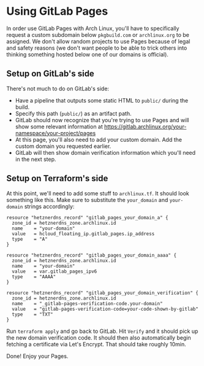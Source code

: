 # Using GitLab Pages

In order use GitLab Pages with Arch Linux, you'll have to specifically request a custom subdomain
below `pkgbuild.com` or `archlinux.org` to be assigned. We don't allow random projects to use Pages
because of legal and safety reasons (we don't want people to be able to trick others into thinking
something hosted below one of our domains is official).

## Setup on GitLab's side

There's not much to do on GitLab's side:

- Have a pipeline that outputs some static HTML to `public/` during the build.
- Specify this path (`public/`) as an artifact path.
- GitLab should now recognize that you're trying to use Pages and will show some
  relevant information at https://gitlab.archlinux.org/your-namespace/your-project/pages
- At this page, you'll also need to add your custom domain. Add the custom domain you requested earlier.
- GitLab will then show domain verification information which you'll need in the next step.

## Setup on Terraform's side

At this point, we'll need to add some stuff to `archlinux.tf`. It should look something like this.
Make sure to substitute the `your_domain` and `your-domain` strings accordingly:

    resource "hetznerdns_record" "gitlab_pages_your_domain_a" {
      zone_id = hetznerdns_zone.archlinux.id
      name    = "your-domain"
      value   = hcloud_floating_ip.gitlab_pages.ip_address
      type    = "A"
    }

    resource "hetznerdns_record" "gitlab_pages_your_domain_aaaa" {
      zone_id = hetznerdns_zone.archlinux.id
      name    = "your-domain"
      value   = var.gitlab_pages_ipv6
      type    = "AAAA"
    }

    resource "hetznerdns_record" "gitlab_pages_your_domain_verification" {
      zone_id = hetznerdns_zone.archlinux.id
      name    = "_gitlab-pages-verification-code.your-domain"
      value   = "gitlab-pages-verification-code=your-code-shown-by-gitlab"
      type    = "TXT"
    }

Run `terraform apply` and go back to GitLab. Hit `Verify` and it should pick up the new domain
verification code. It should then also automatically begin fetching a certificate via Let's
Encrypt. That should take roughly 10min.

Done! Enjoy your Pages.
